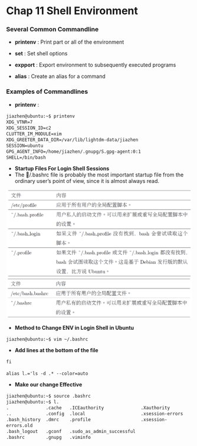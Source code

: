 # Chap 11 Shell Environment

### Several Common Commandline

* **printenv** : Print part or all of the environment

* **set** : Set shell options

* **expport** : Export environment to subsequently executed programs

* **alias** : Create an alias for a command



### Examples of Commandlines

* **printenv** : 


```
jiazhen@ubuntu:~$ printenv
XDG_VTNR=7
XDG_SESSION_ID=c2
CLUTTER_IM_MODULE=xim
XDG_GREETER_DATA_DIR=/var/lib/lightdm-data/jiazhen
SESSION=ubuntu
GPG_AGENT_INFO=/home/jiazhen/.gnupg/S.gpg-agent:0:1
SHELL=/bin/bash
```

* **Startup Files For Login Shell Sessions**
* The /.bashrc file is probably the most important startup file from the ordinary user’s
point of view, since it is almost always read.

<img src="Chap11/startupfile_login1.png" width="700">

<img src="Chap11/startupfile_nonlogin2.png" width="700">

* **Method to Change ENV in Login Shell in Ubuntu**

```
jiazhen@ubuntu:~$ vim ~/.bashrc
```

* **Add lines at the bottom of the file**

```
fi

alias l.='ls -d .* --color=auto
```
* **Make our change Effective**

```
jiazhen@ubuntu:~$ source .bashrc
jiazhen@ubuntu:~$ l.
.              .cache   .ICEauthority              .Xauthority
..             .config  .local                     .xsession-errors
.bash_history  .dmrc    .profile                   .xsession-errors.old
.bash_logout   .gconf   .sudo_as_admin_successful
.bashrc        .gnupg   .viminfo
```